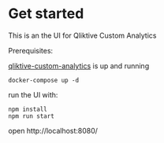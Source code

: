 Get started
===========

This is an the UI for Qliktive Custom Analytics

Prerequisites:

[qliktive-custom-analytics](https://github.com/qlik-ea/qliktive-custom-analytics) is up and running
    
    docker-compose up -d

run the UI with:

    npm install
    npm run start

open http://localhost:8080/
